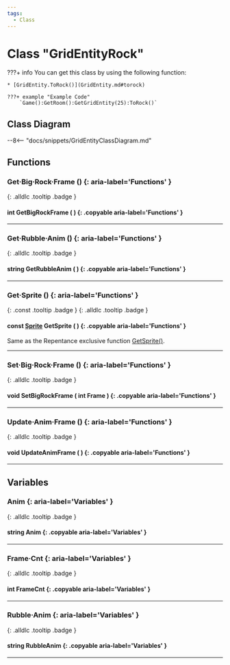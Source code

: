```yaml
---
tags:
  - Class
---
```

# Class "GridEntityRock"

???+ info
    You can get this class by using the following function:

    * [GridEntity.ToRock()](GridEntity.md#torock)

    ???+ example "Example Code"
        `Game():GetRoom():GetGridEntity(25):ToRock()`

## Class Diagram
--8<-- "docs/snippets/GridEntityClassDiagram.md"
## Functions
### Get·Big·Rock·Frame () {: aria-label='Functions' }
[ ](#){: .alldlc .tooltip .badge }
#### int GetBigRockFrame ( ) {: .copyable aria-label='Functions' }

___
### Get·Rubble·Anim () {: aria-label='Functions' }
[ ](#){: .alldlc .tooltip .badge }
#### string GetRubbleAnim ( ) {: .copyable aria-label='Functions' }

___
### Get·Sprite () {: aria-label='Functions' }
[ ](#){: .const .tooltip .badge } [ ](#){: .alldlc .tooltip .badge }
#### const [Sprite](Sprite.md) GetSprite ( ) {: .copyable aria-label='Functions' }
Same as the Repentance exclusive function [GetSprite()](GridEntity.md#getsprite).

___
### Set·Big·Rock·Frame () {: aria-label='Functions' }
[ ](#){: .alldlc .tooltip .badge }
#### void SetBigRockFrame ( int Frame ) {: .copyable aria-label='Functions' }

___
### Update·Anim·Frame () {: aria-label='Functions' }
[ ](#){: .alldlc .tooltip .badge }
#### void UpdateAnimFrame ( ) {: .copyable aria-label='Functions' }

___
## Variables
### Anim {: aria-label='Variables' }
[ ](#){: .alldlc .tooltip .badge }
#### string Anim  {: .copyable aria-label='Variables' }

___
### Frame·Cnt {: aria-label='Variables' }
[ ](#){: .alldlc .tooltip .badge }
#### int FrameCnt  {: .copyable aria-label='Variables' }

___
### Rubble·Anim {: aria-label='Variables' }
[ ](#){: .alldlc .tooltip .badge }
#### string RubbleAnim  {: .copyable aria-label='Variables' }

___
